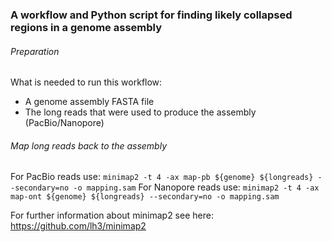 ### A workflow and Python script for finding likely collapsed regions in a genome assembly

###### Preparation
What is needed to run this workflow:
* A genome assembly FASTA file
* The long reads that were used to produce the assembly (PacBio/Nanopore)

###### Map long reads back to the assembly 
For PacBio reads use:
`minimap2 -t 4 -ax map-pb ${genome} ${longreads} --secondary=no -o mapping.sam`
For Nanopore reads use:
`minimap2 -t 4 -ax map-ont ${genome} ${longreads} --secondary=no -o mapping.sam`

For further information about minimap2 see here: https://github.com/lh3/minimap2

